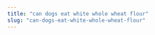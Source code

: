 ```yaml
---
title: "can dogs eat white whole wheat flour"
slug: "can-dogs-eat-white-whole-wheat-flour"
---
```


